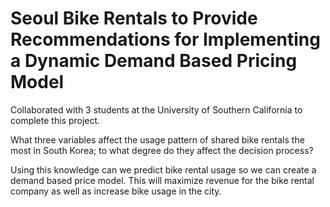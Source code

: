 # Seoul Bike Rentals to Provide Recommendations for Implementing a Dynamic Demand Based Pricing Model

Collaborated with 3 students at the University of Southern California to complete this project.

What three variables affect the usage pattern of shared bike rentals the most in South Korea; to what degree do they affect the decision process?

Using this knowledge can we predict bike rental usage so we can create a demand based price model. This will maximize revenue for the bike rental company as well as increase bike usage in the city.
